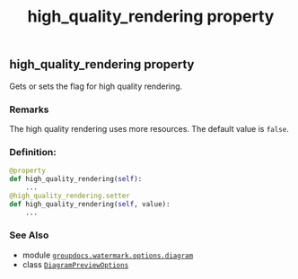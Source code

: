 ﻿---
title: high_quality_rendering property
second_title: GroupDocs.Watermark for Python via .NET API References
description: 
type: docs
url: /python-net/groupdocs.watermark.options.diagram/diagrampreviewoptions/high_quality_rendering/
is_root: false
weight: 50
---

## high_quality_rendering property


Gets or sets the flag for high quality rendering.

### Remarks 


The high quality rendering uses more resources.
The default value is `false`.
### Definition:
```python
@property
def high_quality_rendering(self):
    ...
@high_quality_rendering.setter
def high_quality_rendering(self, value):
    ...
```

### See Also
* module [`groupdocs.watermark.options.diagram`](../../)
* class [`DiagramPreviewOptions`](/watermark/python-net/groupdocs.watermark.options.diagram/diagrampreviewoptions)
